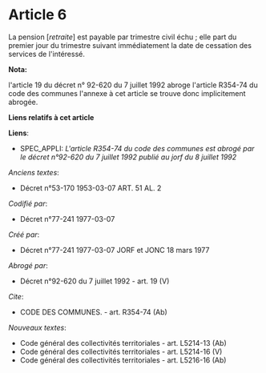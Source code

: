 # Article 6

La pension [*retraite*] est payable par trimestre civil échu ; elle part du premier jour du trimestre suivant immédiatement
la date de cessation des services de l'intéressé.

**Nota:**

l'article 19 du décret n° 92-620 du 7 juillet 1992 abroge l'article R354-74 du code des communes l'annexe à cet article se
trouve donc implicitement abrogée.

**Liens relatifs à cet article**

**Liens**:

  - SPEC_APPLI: *L'article R354-74 du code des communes est abrogé par le décret n°92-620 du 7 juillet 1992 publié au jorf du 8 juillet 1992*

_Anciens textes_:

  - Décret n°53-170 1953-03-07 ART. 51 AL. 2

_Codifié par_:

  - Décret n°77-241 1977-03-07

_Créé par_:

  - Décret n°77-241 1977-03-07 JORF et JONC 18 mars 1977

_Abrogé par_:

  - Décret n°92-620 du 7 juillet 1992 - art. 19 (V)

_Cite_:

  - CODE DES COMMUNES. - art. R354-74 (Ab)

_Nouveaux textes_:

  - Code général des collectivités territoriales - art. L5214-13 (Ab)
  - Code général des collectivités territoriales - art. L5214-16 (V)
  - Code général des collectivités territoriales - art. L5216-16 (Ab)
